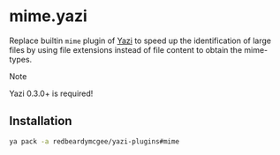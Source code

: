 # mime.yazi

Replace builtin `mime` plugin of [Yazi](https://github.com/sxyazi/yazi) to speed
up the identification of large files by using file extensions instead of file
content to obtain the mime-types.

> [!NOTE]
> Yazi 0.3.0+ is required!

## Installation

```sh
ya pack -a redbeardymcgee/yazi-plugins#mime
```
